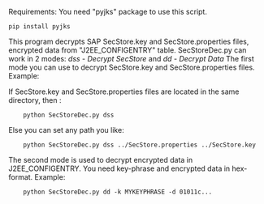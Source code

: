Requirements:
You need "pyjks" package to use this script.

`pip install pyjks`

This program decrypts SAP SecStore.key and SecStore.properties files, encrypted data from "J2EE_CONFIGENTRY" table.
SecStoreDec.py can work in 2 modes: *dss - Decrypt SecStore* and *dd - Decrypt Data*
The first mode you can use to decrypt SecStore.key and SecStore.properties files. Example:

If SecStore.key and SecStore.properties files are located in the same directory, then :
```
    python SecStoreDec.py dss
```
Else you can set any path you like:
```
    python SecStoreDec.py dss ../SecStore.properties ../SecStore.key
```
The second mode is used to decrypt encrypted data in J2EE_CONFIGENTRY. You need key-phrase and encrypted data in hex-format. Example:
```
    python SecStoreDec.py dd -k MYKEYPHRASE -d 01011c...
```
